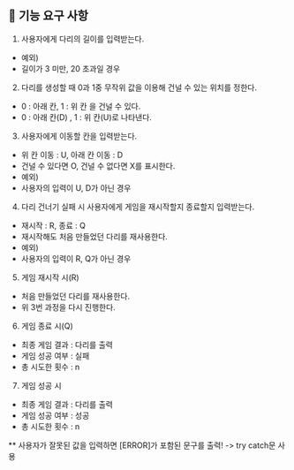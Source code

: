 🚀 기능 요구 사항
-   

1. 사용자에게 다리의 길이를 입력받는다.
- 예외)
- 길이가 3 미만, 20 초과일 경우

2. 다리를 생성할 때 0과 1중 무작위 값을 이용해 건널 수 있는 위치를 정한다.
- 0 : 아래 칸, 1 : 위 칸 을 건널 수 있다.
- 0 : 아래 칸(D) , 1 : 위 칸(U)로 나타낸다.

3. 사용자에게 이동할 칸을 입력받는다.
- 위 칸 이동 : U, 아래 칸 이동 : D
- 건널 수 있다면 O, 건널 수 없다면 X를 표시한다.
- 예외)
- 사용자의 입력이 U, D가 아닌 경우

4. 다리 건너기 실패 시 사용자에게 게임을 재시작할지 종료할지 입력받는다.
- 재시작 : R, 종료 : Q
- 재시작해도 처음 만들었던 다리를 재사용한다.
- 예외)
- 사용자의 입력이 R, Q가 아닌 경우

5. 게임 재시작 시(R)
- 처음 만들었던 다리를 재사용한다.
- 위 3번 과정을 다시 진행한다.

6. 게임 종료 시(Q)
- 최종 게임 결과 : 다리를 출력
- 게임 성공 여부 : 실패
- 총 시도한 횟수 : n

7. 게임 성공 시
- 최종 게임 결과 : 다리를 출력
- 게임 성공 여부 : 성공
- 총 시도한 횟수 : n

** 사용자가 잘못된 값을 입력하면 [ERROR]가 포함된 문구를 출력!
-> try catch문 사용

